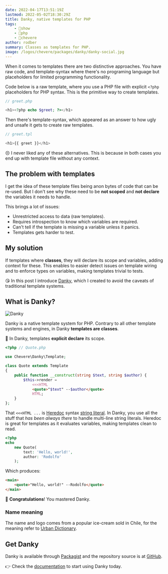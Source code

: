 ```yaml
---
date: 2022-04-17T13:51:19Z
lastmod: 2022-05-02T18:30:29Z
title: Danky, native templates for PHP
tags:
    - 🤯show
    - 🐘php
    - 🥑chevere
author: rodber
summary: Classes as templates for PHP.
image: /logos/chevere/packages/danky/danky-social.jpg
---
```


When it comes to templates there are two distinctive approaches. You have raw code, and template-syntax where there's no programing language but placeholders for limited programming functionality.

Code below is a raw template, where you use a PHP file with explicit `<?php` placeholders for PHP syntax. This is the primitive way to create templates.

```php
// greet.php

<h1><?php echo $greet; ?></h1>
```

Then there's template-syntax, which appeared as an answer to how ugly and unsafe it gets to create raw templates.

```php
// greet.tpl

<h1>{{ greet }}</h1>
```

😣 I never liked any of these alternatives. This is because in both cases you end up with template file without any context.

## The problem with templates

I get the idea of these template files being anon bytes of code that can be re-used. But I don't see why these need to be **not scoped** and **not declare** the variables it needs to handle.

This brings a lot of issues:

* Unrestricted access to data (raw templates).
* Requires introspection to know which variables are required.
* Can't tell if the template is missing a variable unless it panics.
* Templates gets harder to test.

## My solution

If templates where **classes**, they will declare its scope and variables, adding context for these. This enables to easier detect issues on template wiring and to enforce types on variables, making templates trivial to tests.

😘 In this post I introduce [Danky](https://chevere.org/packages/danky), which I created to avoid the caveats of traditional template systems.

## What is Danky?

![Danky](/logos/chevere/packages/danky/danky-social-alt.svg)

Danky is a native template system for PHP. Contrary to all other template systems and engines, in Danky **templates are classes**.

🦄 In Danky, templates **explicit declare** its scope.

```php
<?php // Quote.php

use Chevere\Danky\Template;

class Quote extends Template
{
    public function __construct(string $text, string $author) {
        $this->render =
            <<<HTML
            <quote>"$text" --$author</quote>
            HTML;
    }
};
```

That `<<<HTML ...` is [Heredoc](https://www.php.net/manual/en/language.types.string.php#language.types.string.syntax.heredoc) syntax [string literal](https://www.php.net/manual/en/language.types.string.php). In Danky, you use all the stuff that _has been always there_ to handle multi-line string literals. Heredoc is great for templates as it evaluates variables, making templates clean to read.

```php
<?php
echo
    new Quote(
        text: 'Hello, world!',
        author: 'Rodolfo'
    );
```

Which produces:

```html
<main>
    <quote>"Hello, world!" --Rodolfo</quote>
</main>
```

🥳 **Congratulations**! You mastered Danky.

### Name meaning

The name and logo comes from a popular ice-cream sold in Chile, for the meaning refer to [Urban Dictionary](https://www.urbandictionary.com/define.php?term=danky).

## Get Danky

Danky is available through [Packagist](https://packagist.org/packages/chevere/danky) and the repository source is at [GitHub](https://github.com/chevere/danky).

👉 Check the [documentation](https://chevere.org/packages/danky) to start using Danky today.
